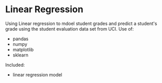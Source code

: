 # Linear Regression

Using Linear regression to mdoel student grades and predict a student's grade using the student evaluation data set from UCI. 
Use of:
 - pandas
 - numpy
 - matplotlib
 - sklearn
 
Included:
 - linear regression model

